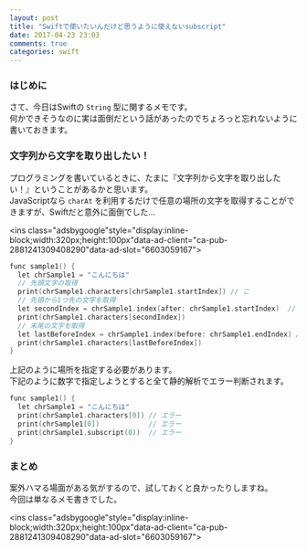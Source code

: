 ```yaml
---
layout: post
title: "Swiftで使いたいんだけど思うように使えないsubscript"
date: 2017-04-23 23:03
comments: true
categories: swift
---
```


### はじめに
さて、今日はSwiftの `String` 型に関するメモです。  
何かできそうなのに実は面倒だという話があったのでちょろっと忘れないように書いておきます。  

### 文字列から文字を取り出したい！
プログラミングを書いているときに、たまに『文字列から文字を取り出したい！』ということがあるかと思います。  
JavaScriptなら `charAt` を利用するだけで任意の場所の文字を取得することができますが、Swiftだと意外に面倒でした...  

<script async src="//pagead2.googlesyndication.com/pagead/js/adsbygoogle.js"></script>
<ins class="adsbygoogle"style="display:inline-block;width:320px;height:100px"data-ad-client="ca-pub-2881241309408290"data-ad-slot="6603059167"></ins>
<script>
(adsbygoogle = window.adsbygoogle || []).push({});
</script>

<!-- more -->

```objective-c
func sample1() {
  let chrSample1 = "こんにちは"
  // 先頭文字の取得
  print(chrSample1.characters[chrSample1.startIndex]) // こ
  // 先頭から1つ先の文字を取得
  let secondIndex = chrSample1.index(after: chrSample1.startIndex)  // ん
  print(chrSample1.characters[secondIndex])
  // 末尾の文字を取得
  let lastBeforeIndex = chrSample1.index(before: chrSample1.endIndex) // は
  print(chrSample1.characters[lastBeforeIndex])
}
```

上記のように場所を指定する必要があります。  
下記のように数字で指定しようとすると全て静的解析でエラー判断されます。  

```objective-c
func sample1() {
  let chrSample1 = "こんにちは"
  print(chrSample1.characters[0]) // エラー
  print(chrSample1[0])            // エラー
  print(chrSample1.subscript(0))  // エラー
}
```

### まとめ
案外ハマる場面がある気がするので、試しておくと良かったりしますね。  
今回は単なるメモ書きでした。  

<script async src="//pagead2.googlesyndication.com/pagead/js/adsbygoogle.js"></script>
<ins class="adsbygoogle"style="display:inline-block;width:320px;height:100px"data-ad-client="ca-pub-2881241309408290"data-ad-slot="6603059167"></ins>
<script>
(adsbygoogle = window.adsbygoogle || []).push({});
</script>
